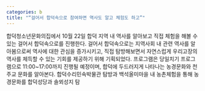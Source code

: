 ```yaml
---
categories: b
title: "“걸어서 합덕속으로 참여하면 역사도 알고 체험도 하고”"
---
```

합덕청소년문화의집에서 10월 22일 합덕 지역 내 역사를 알아보고 직접 체험을 해볼 수 있는 걸어서 합덕속으로를 진행한다. 걸어서 합덕속으로는 지역사회 내 관련 역사를 알아봄으로써 역사에 대한 관심을 증가시키고, 직접 탐방해보면서 자연스럽게 우리고장의 역사를 체득할 수 있는 기회를 제공하기 위해 기획되었다. 프로그램은 당일치기 프로그램으로 11:00~17:00까지 진행될 예정이며, 합덕에 두드러지게 나타나는 농경문화와 천주교 문화를 알아본다. 합덕수리민속박물관 탐방과 백석올미마을 내 농촌체험을 통해 농경문화를 합덕성당과 솔뫼성지 탐